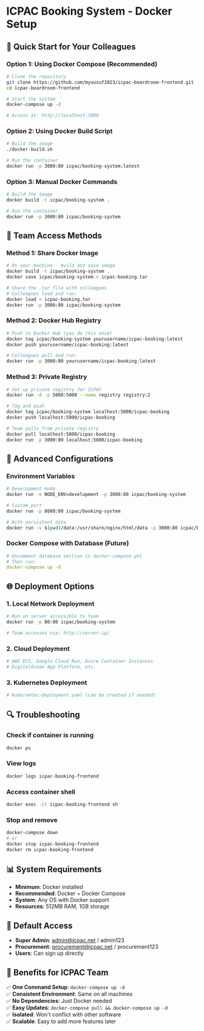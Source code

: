 # ICPAC Booking System - Docker Setup

## 🚀 Quick Start for Your Colleagues

### Option 1: Using Docker Compose (Recommended)
```bash
# Clone the repository
git clone https://github.com/myuusuf2023/icpac-boardroom-frontend.git
cd icpac-boardroom-frontend

# Start the system
docker-compose up -d

# Access at: http://localhost:3000
```

### Option 2: Using Docker Build Script
```bash
# Build the image
./docker-build.sh

# Run the container
docker run -p 3000:80 icpac/booking-system:latest
```

### Option 3: Manual Docker Commands
```bash
# Build the image
docker build -t icpac/booking-system .

# Run the container
docker run -p 3000:80 icpac/booking-system
```

## 👥 Team Access Methods

### Method 1: Share Docker Image
```bash
# On your machine - build and save image
docker build -t icpac/booking-system .
docker save icpac/booking-system > icpac-booking.tar

# Share the .tar file with colleagues
# Colleagues load and run:
docker load < icpac-booking.tar
docker run -p 3000:80 icpac/booking-system
```

### Method 2: Docker Hub Registry
```bash
# Push to Docker Hub (you do this once)
docker tag icpac/booking-system yourusername/icpac-booking:latest
docker push yourusername/icpac-booking:latest

# Colleagues pull and run:
docker run -p 3000:80 yourusername/icpac-booking:latest
```

### Method 3: Private Registry
```bash
# Set up private registry for ICPAC
docker run -d -p 5000:5000 --name registry registry:2

# Tag and push
docker tag icpac/booking-system localhost:5000/icpac-booking
docker push localhost:5000/icpac-booking

# Team pulls from private registry
docker pull localhost:5000/icpac-booking
docker run -p 3000:80 localhost:5000/icpac-booking
```

## 🔧 Advanced Configurations

### Environment Variables
```bash
# Development mode
docker run -e NODE_ENV=development -p 3000:80 icpac/booking-system

# Custom port
docker run -p 8080:80 icpac/booking-system

# With persistent data
docker run -v $(pwd)/data:/usr/share/nginx/html/data -p 3000:80 icpac/booking-system
```

### Docker Compose with Database (Future)
```yaml
# Uncomment database section in docker-compose.yml
# Then run:
docker-compose up -d
```

## 🌐 Deployment Options

### 1. Local Network Deployment
```bash
# Run on server accessible to team
docker run -p 80:80 icpac/booking-system

# Team accesses via: http://server-ip/
```

### 2. Cloud Deployment
```bash
# AWS ECS, Google Cloud Run, Azure Container Instances
# DigitalOcean App Platform, etc.
```

### 3. Kubernetes Deployment
```yaml
# kubernetes-deployment.yaml (can be created if needed)
```

## 🔍 Troubleshooting

### Check if container is running
```bash
docker ps
```

### View logs
```bash
docker logs icpac-booking-frontend
```

### Access container shell
```bash
docker exec -it icpac-booking-frontend sh
```

### Stop and remove
```bash
docker-compose down
# or
docker stop icpac-booking-frontend
docker rm icpac-booking-frontend
```

## 📊 System Requirements

- **Minimum**: Docker installed
- **Recommended**: Docker + Docker Compose
- **System**: Any OS with Docker support
- **Resources**: 512MB RAM, 1GB storage

## 🔐 Default Access

- **Super Admin**: admin@icpac.net / admin123
- **Procurement**: procurement@icpac.net / procurement123
- **Users**: Can sign up directly

## 🎯 Benefits for ICPAC Team

✅ **One Command Setup**: `docker-compose up -d`  
✅ **Consistent Environment**: Same on all machines  
✅ **No Dependencies**: Just Docker needed  
✅ **Easy Updates**: `docker-compose pull && docker-compose up -d`  
✅ **Isolated**: Won't conflict with other software  
✅ **Scalable**: Easy to add more features later